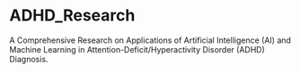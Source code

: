# ADHD_Research
A Comprehensive Research on Applications of Artificial Intelligence (AI) and Machine Learning in Attention-Deficit/Hyperactivity Disorder (ADHD) Diagnosis.
